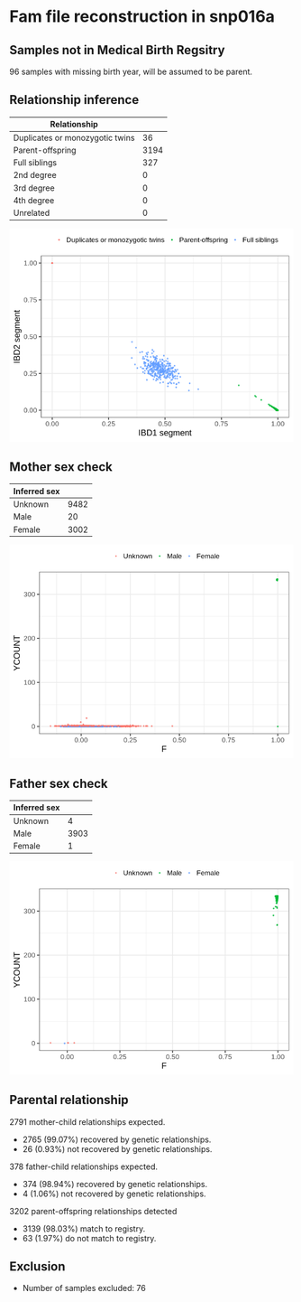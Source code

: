 # Fam file reconstruction in snp016a
## Samples not in Medical Birth Regsitry
96 samples with missing birth year, will be assumed to be parent.
## Relationship inference
| Relationship |   |
| ------------ | - |
| Duplicates or monozygotic twins| 36 |
| Parent-offspring| 3194 |
| Full siblings| 327 |
| 2nd degree| 0 |
| 3rd degree| 0 |
| 4th degree| 0 |
| Unrelated| 0 |

![](fam_reconstruction/ibd_plot.png)
## Mother sex check
| Inferred sex |   |
| ------------ | - |
| Unknown | 9482 |
| Male | 20 |
| Female | 3002 |

![](fam_reconstruction/mother_sex_plot.png)
## Father sex check
| Inferred sex |   |
| ------------ | - |
| Unknown | 4 |
| Male | 3903 |
| Female | 1 |

![](fam_reconstruction/father_sex_plot.png)
## Parental relationship
2791 mother-child relationships expected.
- 2765 (99.07%) recovered by genetic relationships.
- 26 (0.93%) not recovered by genetic relationships.


378 father-child relationships expected.
- 374 (98.94%) recovered by genetic relationships.
- 4 (1.06%) not recovered by genetic relationships.


3202 parent-offspring relationships detected
- 3139 (98.03%) match to registry.
- 63 (1.97%) do not match to registry.


## Exclusion
- Number of samples excluded: 76
